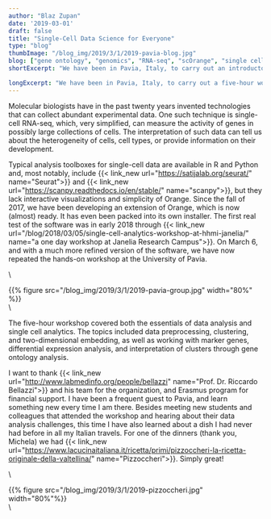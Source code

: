 ```yaml
---
author: "Blaz Zupan"
date: '2019-03-01'
draft: false
title: "Single-Cell Data Science for Everyone"
type: "blog"
thumbImage: "/blog_img/2019/3/1/2019-pavia-blog.jpg"
blog: ["gene ontology", "genomics", "RNA-seq", "scOrange", "single cell"]
shortExcerpt: "We have been in Pavia, Italy, to carry out an introductory workshop on single-cell data science."

longExcerpt: "We have been in Pavia, Italy, to carry out a five-hour workshop covered both the essentials of data analysis and single cell analytics. The topics included working with marker genes, differential expression analysis, and interpretation of clusters through gene ontology analysis."
---
```

Molecular biologists have in the past twenty years invented technologies that can collect abundant experimental data. One such technique is single-cell RNA-seq, which, very simplified, can measure the activity of genes in possibly large collections of cells. The interpretation of such data can tell us about the heterogeneity of cells, cell types, or provide information on their development.

Typical analysis toolboxes for single-cell data are available in R and Python and, most notably, include {{< link_new url="https://satijalab.org/seurat/" name="Seurat">}} and {{< link_new url="https://scanpy.readthedocs.io/en/stable/" name="scanpy">}}, but they lack interactive visualizations and simplicity of Orange. Since the fall of 2017, we have been developing an extension of Orange, which is now (almost) ready. It has even been packed into its own installer. The first real test of the software was in early 2018 through {{< link_new url="/blog/2018/03/05/single-cell-analytics-workshop-at-hhmi-janelia/" name="a one day workshop at Janelia Research Campus">}}. On March 6, and with a much more refined version of the software, we have now repeated the hands-on workshop at the University of Pavia.



\


{{% figure src="/blog_img/2019/3/1/2019-pavia-group.jpg" width="80%" %}}
\
\

The five-hour workshop covered both the essentials of data analysis and single cell analytics. The topics included data preprocessing, clustering, and two-dimensional embedding, as well as working with marker genes, differential expression analysis, and interpretation of clusters through gene ontology analysis.

I want to thank {{< link_new url="http://www.labmedinfo.org/people/bellazzi" name="Prof. Dr. Riccardo Bellazzi">}} and his team for the organization, and Erasmus program for financial support. I have been a frequent guest to Pavia, and learn something new every time I am there. Besides meeting new students and colleagues that attended the workshop and hearing about their data analysis challenges, this time I have also learned about a dish I had never had before in all my Italian travels. For one of the dinners (thank you, Michela) we had {{< link_new url="https://www.lacucinaitaliana.it/ricetta/primi/pizzoccheri-la-ricetta-originale-della-valtellina/" name="Pizzoccheri">}}. Simply great!


\


{{% figure src="/blog_img/2019/3/1/2019-pizzoccheri.jpg" width="80%"%}}
\
\
